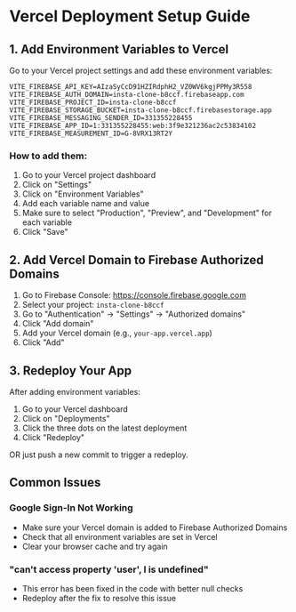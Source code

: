 # Vercel Deployment Setup Guide

## 1. Add Environment Variables to Vercel

Go to your Vercel project settings and add these environment variables:

```
VITE_FIREBASE_API_KEY=AIzaSyCcD91HZIRdphH2_VZ0WV6kgjPPMy3R558
VITE_FIREBASE_AUTH_DOMAIN=insta-clone-b8ccf.firebaseapp.com
VITE_FIREBASE_PROJECT_ID=insta-clone-b8ccf
VITE_FIREBASE_STORAGE_BUCKET=insta-clone-b8ccf.firebasestorage.app
VITE_FIREBASE_MESSAGING_SENDER_ID=331355228455
VITE_FIREBASE_APP_ID=1:331355228455:web:3f9e321236ac2c53834102
VITE_FIREBASE_MEASUREMENT_ID=G-8VRX13RT2Y
```

### How to add them:
1. Go to your Vercel project dashboard
2. Click on "Settings"
3. Click on "Environment Variables"
4. Add each variable name and value
5. Make sure to select "Production", "Preview", and "Development" for each variable
6. Click "Save"

## 2. Add Vercel Domain to Firebase Authorized Domains

1. Go to Firebase Console: https://console.firebase.google.com
2. Select your project: `insta-clone-b8ccf`
3. Go to "Authentication" → "Settings" → "Authorized domains"
4. Click "Add domain"
5. Add your Vercel domain (e.g., `your-app.vercel.app`)
6. Click "Add"

## 3. Redeploy Your App

After adding environment variables:
1. Go to your Vercel dashboard
2. Click on "Deployments"
3. Click the three dots on the latest deployment
4. Click "Redeploy"

OR just push a new commit to trigger a redeploy.

## Common Issues

### Google Sign-In Not Working
- Make sure your Vercel domain is added to Firebase Authorized Domains
- Check that all environment variables are set in Vercel
- Clear your browser cache and try again

### "can't access property 'user', l is undefined"
- This error has been fixed in the code with better null checks
- Redeploy after the fix to resolve this issue

